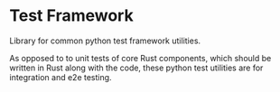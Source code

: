 # Test Framework

Library for common python test framework utilities.

As opposed to to unit tests of core Rust components, which should be written in Rust along with the code, these python test utilities are for integration and e2e testing.
